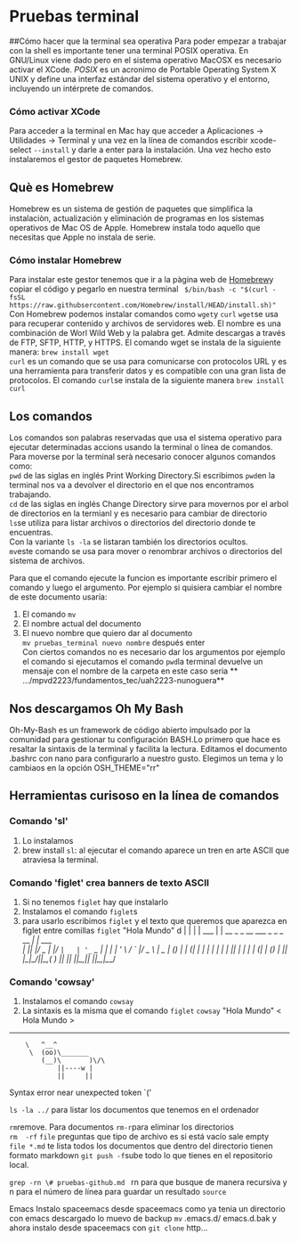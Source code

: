 # Pruebas terminal
##Cómo hacer que la terminal sea operativa 
Para poder empezar a trabajar con la shell es importante tener una terminal POSIX operativa. En GNU/Linux viene dado pero en el sistema operativo MacOSX es necesario activar el XCode. 
*POSIX* es un acronimo de Portable Operating System X UNIX y define una interfaz estándar del sistema operativo y el entorno, incluyendo un intérprete de comandos. 
### Cómo activar XCode
Para acceder a la terminal en Mac hay que acceder a Aplicaciones -> Utilidades -> Terminal y una vez en la línea de comandos escribir xcode-select `--install` y darle a enter para la instalación. Una vez hecho esto instalaremos el gestor de paquetes Homebrew.

## Què es Homebrew
Homebrew es un sistema de gestión de paquetes que simplifica la instalaciòn, actualización y eliminación de programas en los sistemas operativos de Mac OS de Apple. Homebrew instala todo aquello que necesitas que Apple no instala de serie. 

### Cómo instalar Homebrew
Para instalar este gestor tenemos que ir a la pàgina web de [Homebrew](https://brew.sh/index_es)y copiar el código y pegarlo en nuestra terminal ` $/bin/bash -c "$(curl -fsSL https://raw.githubsercontent.com/Homebrew/install/HEAD/install.sh)"`
Con Homebrew podemos instalar comandos como `wget`y `curl`
`wget`se usa para recuperar contenido y archivos de servidores web. El nombre es una combinación de Worl Wild Web y la palabra get. Admite descargas a través de FTP, SFTP, HTTP, y HTTPS. El comando wget se instala de la siguiente manera: `brew install wget`  
`curl` es un comando que se usa para comunicarse con protocolos URL y es una herramienta para transferir datos y es compatible con una gran lista de protocolos. El comando `curl`se instala de la siguiente manera `brew install curl` 

## Los comandos
Los comandos son palabras reservadas que usa el sistema operativo para ejecutar determinadas accions usando la terminal o línea de comandos. Para moverse por la terminal serà necesario conocer algunos comandos como:   
`pwd` de las siglas en inglés Print Working Directory.Si escribimos `pwd`en la terminal nos va a devolver el directorio en el que nos encontramos trabajando.   
`cd` de las siglas en inglés Change Directory sirve para movernos por el arbol de directorios en la termianl y es necesario para cambiar de directorio   
`ls`se utiliza para listar archivos o directorios del directorio donde te encuentras.  
 Con la variante `ls -la` se listaran también los directorios ocultos.  
`mv`este comando se usa para mover o renombrar archivos o directorios del sistema de archivos.

Para que el comando ejecute la funcion es importante escribir primero el comando y  luego el argumento. Por ejemplo si quisiera cambiar el nombre de este documento usaría: 
1. El comando `mv` 
2. El nombre actual del documento 
3. El nuevo nombre que quiero dar al documento  
`mv pruebas_terminal nuevo nombre` después enter  
Con ciertos comandos no es necesario dar los argumentos por ejemplo el comando si ejecutamos el comando `pwd`la terminal devuelve un mensaje  con el nombre de la carpeta  en este caso seria ** .../mpvd2223/fundamentos_tec/uah2223-nunoguera**
 

## Nos descargamos Oh My Bash 
Oh-My-Bash es un framework de código abierto impulsado por la comunidad para gestionar tu configuración BASH.Lo primero que hace es resaltar la sintaxis de la terminal y facilita la lectura.  Editamos el documento .bashrc con nano para configurarlo a nuestro gusto.
Elegimos un tema y lo cambiaos en la opción OSH_THEME="rr" 


## Herramientas curisoso en la línea de comandos 
### Comando 'sl'
1. Lo instalamos
2. brew install `sl`: al ejecutar el comando aparece un tren en arte ASCII que atraviesa la terminal.
### Comando 'figlet' crea banners de texto ASCII
1. Si no tenemos `figlet` hay que instalarlo
2. Instalamos el comando `figlet`s
3. para usarlo escribimos `figlet` y el texto que queremos que aparezca en figlet entre comillas `figlet` "Hola Mundo"
d
| | | | ___ | | __ _     _ __ ___  _   _ _ __   __| | ___  
| |_| |/ _ \| |/ _` |   | '_ ` _ \| | | | '_ \ / _` |/ _ \ 
|  _  | (_) | | (_| |_  | | | | | | |_| | | | | (_| | (_) |
|_| |_|\___/|_|\__,_( ) |_| |_| |_|\__,_|_| |_|\__,_|\___/ 


### Comando 'cowsay'
1. Instalamos el comando `cowsay`
2. La sintaxis es la misma que el comando `figlet` `cowsay` "Hola Mundo"
< Hola Mundo >
 ------------ 
        \   ^__^
         \  (oo)\_______
            (__)\       )\/\
                ||----w |
                ||     ||



Syntax error near unexpected token `('

`ls -la ../` para listar los documentos que tenemos en el ordenador

`rm`remove.  Para documentos
`rm-r`para eliminar los directorios  
`rm  -rf`
`file` preguntas que tipo de archivo es si está vacío sale empty  
`file *.md` te lista todos los documentos que dentro del directorio tienen formato markdown 
`git push -f`sube todo lo que tienes en el repositorio local. 

`grep -rn \# pruebas-github.md ` rn para que busque de manera recursiva y n para el número de línea
para guardar un resultado 
`source`

Emacs 
Instalo spaceemacs desde spaceemacs
como ya tenia un directorio con emacs descargado lo muevo de backup `mv` .emacs.d/ emacs.d.bak
y ahora instalo desde spaceemacs con `git clone` http...

